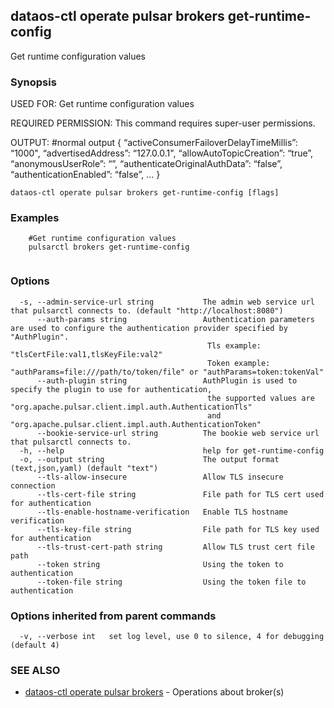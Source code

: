 ## dataos-ctl operate pulsar brokers get-runtime-config

Get runtime configuration values

### Synopsis

USED FOR:
    Get runtime configuration values

REQUIRED PERMISSION:
    This command requires super-user permissions.

OUTPUT:
    #normal output
    {
      “activeConsumerFailoverDelayTimeMillis”: “1000",
      “advertisedAddress”: “127.0.0.1",
      “allowAutoTopicCreation”: “true”,
      “anonymousUserRole”: “”,
      “authenticateOriginalAuthData”: “false”,
      “authenticationEnabled”: “false”,
      ...
    }



```
dataos-ctl operate pulsar brokers get-runtime-config [flags]
```

### Examples

```
    #Get runtime configuration values
    pulsarctl brokers get-runtime-config


```

### Options

```
  -s, --admin-service-url string           The admin web service url that pulsarctl connects to. (default "http://localhost:8080")
      --auth-params string                 Authentication parameters are used to configure the authentication provider specified by "AuthPlugin".
                                            Tls example: "tlsCertFile:val1,tlsKeyFile:val2"
                                            Token example: "authParams=file:///path/to/token/file" or "authParams=token:tokenVal"
      --auth-plugin string                 AuthPlugin is used to specify the plugin to use for authentication,
                                            the supported values are "org.apache.pulsar.client.impl.auth.AuthenticationTls"
                                            and "org.apache.pulsar.client.impl.auth.AuthenticationToken"
      --bookie-service-url string          The bookie web service url that pulsarctl connects to.
  -h, --help                               help for get-runtime-config
  -o, --output string                      The output format (text,json,yaml) (default "text")
      --tls-allow-insecure                 Allow TLS insecure connection
      --tls-cert-file string               File path for TLS cert used for authentication
      --tls-enable-hostname-verification   Enable TLS hostname verification
      --tls-key-file string                File path for TLS key used for authentication
      --tls-trust-cert-path string         Allow TLS trust cert file path
      --token string                       Using the token to authentication
      --token-file string                  Using the token file to authentication
```

### Options inherited from parent commands

```
  -v, --verbose int   set log level, use 0 to silence, 4 for debugging (default 4)
```

### SEE ALSO

* [dataos-ctl operate pulsar brokers](dataos-ctl_operate_pulsar_brokers.md)	 - Operations about broker(s)

